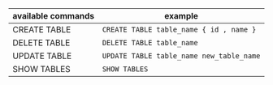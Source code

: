 | available commands | example                                      |
|--------------------|----------------------------------------------|
| CREATE TABLE       | ```CREATE TABLE table_name { id , name }```  |
| DELETE TABLE       | ```DELETE TABLE table_name```                |
| UPDATE TABLE       | ```UPDATE TABLE table_name new_table_name``` |
| SHOW TABLES        | ```SHOW TABLES```                            |
